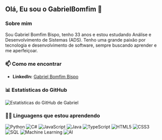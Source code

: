 ## Olá, Eu sou o GabrielBomfim 👋

### Sobre mim

Sou Gabriel Bomfim Bispo, tenho 33 anos e estou estudando Análise e Desenvolvimento de Sistemas (ADS). Tenho uma grande paixão por tecnologia e desenvolvimento de software, sempre buscando aprender e me aperfeiçoar.

### 📫 Como me encontrar

- **LinkedIn:** [Gabriel Bomfim Bispo](https://www.linkedin.com/in/gabriel-bomfim-bispo-606382222/)

### 📊 Estatísticas do GitHub

![Estatísticas do GitHub de Gabriel](https://github-readme-stats.vercel.app/api?username=GabrielB-B&show_icons=true&theme=blue-green)

### 🧑‍💻 Linguagens que estou aprendendo

![Python](https://img.shields.io/badge/Python-306998?style=flat&logo=python&logoColor=white)
![C#](https://img.shields.io/badge/C%23-0078D4?style=flat&logo=c-sharp&logoColor=white)
![JavaScript](https://img.shields.io/badge/JavaScript-4B8BBE?style=flat&logo=javascript&logoColor=white)
![Java](https://img.shields.io/badge/Java-007396?style=flat&logo=java&logoColor=white)
![TypeScript](https://img.shields.io/badge/TypeScript-007ACC?style=flat&logo=typescript&logoColor=white)
![HTML5](https://img.shields.io/badge/HTML5-E34F26?style=flat&logo=html5&logoColor=white)
![CSS3](https://img.shields.io/badge/CSS3-1572B6?style=flat&logo=css3&logoColor=white)
![SQL](https://img.shields.io/badge/SQL-4479A1?style=flat&logo=sql&logoColor=white)
![Machine Learning](https://img.shields.io/badge/Machine%20Learning-FF6F00?style=flat&logo=python&logoColor=white)
![AI](https://img.shields.io/badge/AI-00B2A9?style=flat&logo=microsoft&logoColor=white)





